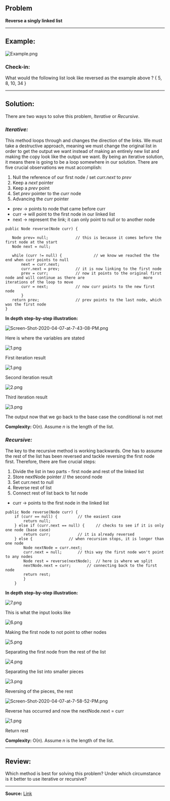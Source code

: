 ## **Problem**

**Reverse a singly linked list**
___
## **Example:**
![Example.png](https://i.postimg.cc/yxPW8mw8/Example.png)


### **Check-in:**
What would the following list look like reversed as the example above ? { 5, 8, 10, 34 }


___
## **Solution:**

There are two ways to solve this problem, *Iterative* or *Recursive*.

### *Iterative:* 
This method loops through and changes the direction of the links. We must take a destructive approach, meaning we must change the original list in order to get the output we want instead of making an entirely new list and making the copy look like the output we want. By being an iterative solution, it means there is going to be a loop somewhere in our solution. There are five crucial observations we must accomplish:

1. Null the reference of our first node / set *curr.next* to *prev* 
2. Keep a *next* pointer 
3. Keep a *prev* point 
4. Set *prev* pointer to the *curr* node 
5. Advancing the *curr* pointer


- prev → points to node that came before curr
- curr → will point to the first node in our linked list 
- next → represent the link; it can only point to null or to another node
 
 ```
 public Node reverse(Node curr) {
 
	Node prev= null;			// this is because it comes before the first node at the start
	Node next = null; 
	
	while (curr != null) {	       		// we know we reached the the end when curr points to null
		next = curr.next;
		curr.next = prev;		// it is now linking to the first node
		prev = curr;			// now it points to the original first node and will continue as there are 							more iterations of the loop to move
		curr = next;			// now curr points to the new first node 
		}
	return prev;				// prev points to the last node, which was the first node
}
```

**In depth step-by-step illustration:**

![Screen-Shot-2020-04-07-at-7-43-08-PM.png](https://i.postimg.cc/d10d7mM3/Screen-Shot-2020-04-07-at-7-43-08-PM.png)

Here is where the variables are stated


![1.png](https://i.postimg.cc/9MpVrK55/1.png)

First iteration result


![1.png](https://i.postimg.cc/DwdvbSKb/1.png)

Second iteration result


![2.png](https://i.postimg.cc/SxqX5FSC/2.png)

Third iteration result


![3.png](https://i.postimg.cc/tJQRxW7W/3.png)

The output now that we go back to the base case the conditional is not met


**Complexity:**
O(*n*). Assume *n* is the length of the list.


### *Recursive:* 
The key to the recursive method is working backwards. One has to assume the rest of the list has been reversed and tackle reversing the first node first. Therefore, there are five crucial steps:
 
1. Divide the list in two parts - first node and rest of the linked list
2. Store nextNode pointer 			// the second node
3. Set curr.next to null 
4. Reverse rest of list
5. Connect rest of list back to 1st node
 
- curr → points to the first node in the linked list

```
public Node reverse(Node curr) {
	if (curr == null) {			// the easiest case
		return null;
	} else if (curr.next == null) {		// checks to see if it is only one node (base case)
		return curr;			// it is already reversed 
	} else {				// when recursion stops, it is longer than one node 
		Node nextNode = curr.next;
		curr.next = null;		// this way the first node won't point to any nodes
		Node rest = reverse(nextNode); 	// here is where we split 
		nextNode.next = curr;		// connecting back to the first node
		return rest;
		}
	}
```

**In depth step-by-step illustration:**

![7.png](https://i.postimg.cc/Bv8yDzrP/7.png)

This is what the input looks like


![6.png](https://i.postimg.cc/43SGRVgV/6.png)

Making the first node to not point to other nodes


![5.png](https://i.postimg.cc/HscpYSxn/5.png)

Separating the first node from the rest of the list


![4.png](https://i.postimg.cc/jdszB7dM/4.png)

Separating the list into smaller pieces 


![3.png](https://i.postimg.cc/0NHWyCr5/3.png)

Reversing of the pieces, the rest


![Screen-Shot-2020-04-07-at-7-58-52-PM.png](https://i.postimg.cc/WzWpzCRY/Screen-Shot-2020-04-07-at-7-58-52-PM.png)

Reverse has occurred and now the nextNode.next = curr


![1.png](https://i.postimg.cc/1R7Tzsnc/1.png)

Return rest


**Complexity:**
O(*n*). Assume *n* is the length of the list.

___

## **Review:**
Which method is best for solving this problem? Under which circumstance is it better to use iterative or recursive?

___
**Source:**
[Link](https://leetcode.com/problems/reverse-linked-list/)
